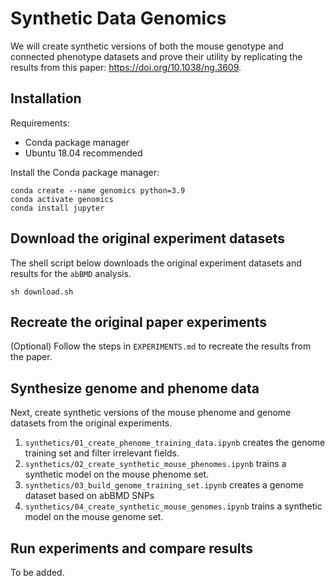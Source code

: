 # Synthetic Data Genomics
We will create synthetic versions of both the mouse genotype and connected phenotype datasets and prove their utility by replicating the results from this paper: https://doi.org/10.1038/ng.3609. 

## Installation

Requirements:
* Conda package manager
* Ubuntu 18.04 recommended


Install the Conda package manager:

```
conda create --name genomics python=3.9
conda activate genomics
conda install jupyter
```

## Download the original experiment datasets
The shell script below downloads the original experiment datasets and results for the `abBMD` analysis.

```
sh download.sh
```

## Recreate the original paper experiments
(Optional) Follow the steps in `EXPERIMENTS.md` to recreate the results from the paper.

## Synthesize genome and phenome data
Next, create synthetic versions of the mouse phenome and genome datasets from the original experiments.
1. `synthetics/01_create_phenome_training_data.ipynb` creates the genome training set and filter irrelevant fields.
2. `synthetics/02_create_synthetic_mouse_phenomes.ipynb` trains a synthetic model on the mouse phenome set.
4. `synthetics/03_build_genome_training_set.ipynb` creates a genome dataset based on abBMD SNPs 
5. `synthetics/04_create_synthetic_mouse_genomes.ipynb` trains a synthetic model on the mouse genome set.

## Run experiments and compare results
To be added.

